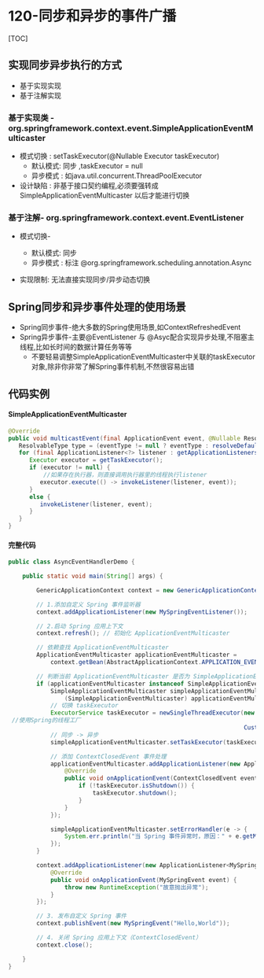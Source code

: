 # 120-同步和异步的事件广播

[TOC]

## 实现同步异步执行的方式

- 基于实现实现
- 基于注解实现

### 基于实现类 - org.springframework.context.event.SimpleApplicationEventMulticaster

- 模式切换 : setTaskExecutor(@Nullable Executor taskExecutor)
  - 默认模式: 同步 ,taskExecutor = null
  - 异步模式 : 如java.util.concurrent.ThreadPoolExecutor
- 设计缺陷 : 非基于接口契约编程,必须要强转成SimpleApplicationEventMulticaster 以后才能进行切换

### 基于注解- org.springframework.context.event.EventListener

- 模式切换-
  - 默认模式: 同步
  - 异步模式 : 标注 @org.springframework.scheduling.annotation.Async

- 实现限制: 无法直接实现同步/异步动态切换

## Spring同步和异步事件处理的使用场景

- Spring同步事件-绝大多数的Spring使用场景,如ContextRefreshedEvent
- Spring异步事件-主要@EventListener 与 @Asyc配合实现异步处理,不阻塞主线程,比如长时间的数据计算任务等等
  - 不要轻易调整SimpleApplicationEventMulticaster中关联的taskExecutor对象,除非你非常了解Spring事件机制,不然很容易出错

## 代码实例

#### SimpleApplicationEventMulticaster

```java
@Override
public void multicastEvent(final ApplicationEvent event, @Nullable ResolvableType eventType) {
   ResolvableType type = (eventType != null ? eventType : resolveDefaultEventType(event));
   for (final ApplicationListener<?> listener : getApplicationListeners(event, type)) {
      Executor executor = getTaskExecutor();
      if (executor != null) {
          //如果存在执行器，则直接调用执行器里的线程执行listener
         executor.execute(() -> invokeListener(listener, event));
      }
      else {
         invokeListener(listener, event);
      }
   }
}
```

#### 完整代码

```java
public class AsyncEventHandlerDemo {

    public static void main(String[] args) {

        GenericApplicationContext context = new GenericApplicationContext();

        // 1.添加自定义 Spring 事件监听器
        context.addApplicationListener(new MySpringEventListener());

        // 2.启动 Spring 应用上下文
        context.refresh(); // 初始化 ApplicationEventMulticaster

        // 依赖查找 ApplicationEventMulticaster
        ApplicationEventMulticaster applicationEventMulticaster =
            context.getBean(AbstractApplicationContext.APPLICATION_EVENT_MULTICASTER_BEAN_NAME, ApplicationEventMulticaster.class);

        // 判断当前 ApplicationEventMulticaster 是否为 SimpleApplicationEventMulticaster
        if (applicationEventMulticaster instanceof SimpleApplicationEventMulticaster) {
            SimpleApplicationEventMulticaster simpleApplicationEventMulticaster =
                (SimpleApplicationEventMulticaster) applicationEventMulticaster;
            // 切换 taskExecutor
            ExecutorService taskExecutor = newSingleThreadExecutor(new 
 //使用Spring的线程工厂
                                                                   CustomizableThreadFactory("my-spring-event-thread-pool"));
            // 同步 -> 异步
            simpleApplicationEventMulticaster.setTaskExecutor(taskExecutor);

            // 添加 ContextClosedEvent 事件处理
            applicationEventMulticaster.addApplicationListener(new ApplicationListener<ContextClosedEvent>() {
                @Override
                public void onApplicationEvent(ContextClosedEvent event) {
                    if (!taskExecutor.isShutdown()) {
                        taskExecutor.shutdown();
                    }
                }
            });

            simpleApplicationEventMulticaster.setErrorHandler(e -> {
                System.err.println("当 Spring 事件异常时，原因：" + e.getMessage());
            });
        }

        context.addApplicationListener(new ApplicationListener<MySpringEvent>() {
            @Override
            public void onApplicationEvent(MySpringEvent event) {
                throw new RuntimeException("故意抛出异常");
            }
        });

        // 3. 发布自定义 Spring 事件
        context.publishEvent(new MySpringEvent("Hello,World"));

        // 4. 关闭 Spring 应用上下文（ContextClosedEvent）
        context.close();

    }
}

```





